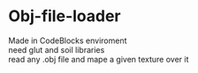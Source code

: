 # Obj-file-loader

Made in CodeBlocks enviroment  
need glut and soil libraries  
read any .obj file and mape a given texture over it

